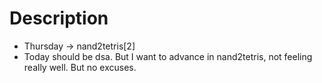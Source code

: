 # Description

- Thursday ->  nand2tetris[2]
- Today should be dsa. But I want to 
  advance in nand2tetris, not feeling really well. But no excuses.
